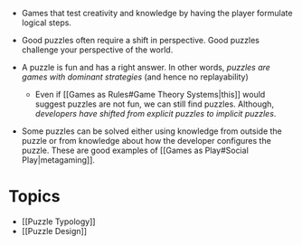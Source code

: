 * Games that test creativity and knowledge by having the player formulate logical steps.
* Good puzzles often require a shift in perspective. Good puzzles challenge your perspective of the world.
* A puzzle is fun and has a right answer. In other words, *puzzles are games with dominant strategies* (and hence no replayability)
	* Even if [[Games as Rules#Game Theory Systems|this]] would suggest puzzles are not fun, we can still find puzzles. Although, *developers have shifted from explicit puzzles to implicit puzzles*. 


* Some puzzles can be solved either using knowledge from outside the puzzle or from knowledge about how the developer configures the puzzle. These are good examples of [[Games as Play#Social Play|metagaming]].

# Topics
* [[Puzzle Typology]]
* [[Puzzle Design]]
